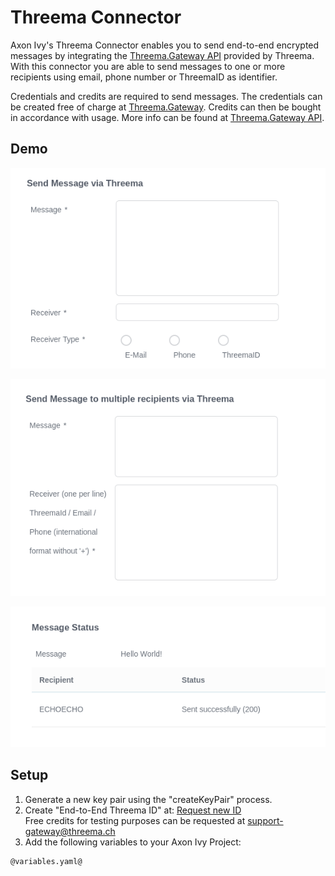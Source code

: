 # Threema Connector
Axon Ivy's Threema Connector enables you to send end-to-end encrypted messages by integrating the [Threema.Gateway API](https://threema.ch/en/gateway) provided by Threema. With this connector you are able to send messages to one or more recipients using email, phone number or ThreemaID as identifier.

Credentials and credits are required to send messages. The credentials can be created free of charge at [Threema.Gateway](https://gateway.threema.ch/en/signup). Credits can then be bought in accordance with usage. More info can be found at [Threema.Gateway API](https://threema.ch/en/gateway).

## Demo
![Send to one recipient](./images/singleMessage.png)

![Send to multiple recipients](./images/multiMessage.png)

![Result screen](./images/resultScreen.png)

## Setup
1. Generate a new key pair using the "createKeyPair" process.
2. Create "End-to-End Threema ID" at: [Request new ID](https://gateway.threema.ch/en/id-request) <br> 
Free credits for testing purposes can be requested at [support-gateway@threema.ch](mailto:support-gateway@threema.ch) <br>
3. Add the following variables to your Axon Ivy Project:

```
@variables.yaml@
```
